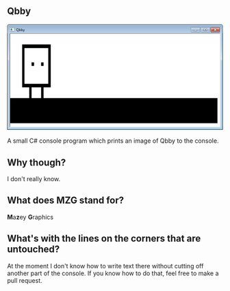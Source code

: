 ## Qbby
![Screenshot](Screenshot.png)

A small C# console program which prints an image of Qbby to the console.

## Why though?
I don't really know.

## What does MZG stand for?
**M**a**z**ey **G**raphics

## What's with the lines on the corners that are untouched?
At the moment I don't know how to write text there without cutting off another part of the console.
If you know how to do that, feel free to make a pull request.
